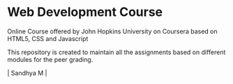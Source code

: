 # Web Development Course 
Online Course offered by John Hopkins University on Coursera based on  HTML5, CSS and Javascript

This repository is created to maintain all the assignments based on different modules for the peer grading.

| Sandhya M |
